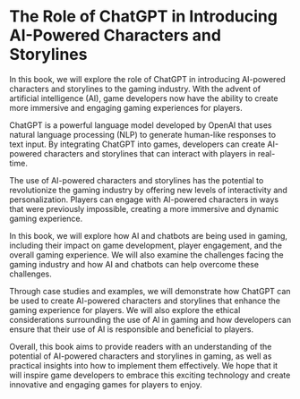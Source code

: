 The Role of ChatGPT in Introducing AI-Powered Characters and Storylines
=====================================================================================

In this book, we will explore the role of ChatGPT in introducing AI-powered characters and storylines to the gaming industry. With the advent of artificial intelligence (AI), game developers now have the ability to create more immersive and engaging gaming experiences for players.

ChatGPT is a powerful language model developed by OpenAI that uses natural language processing (NLP) to generate human-like responses to text input. By integrating ChatGPT into games, developers can create AI-powered characters and storylines that can interact with players in real-time.

The use of AI-powered characters and storylines has the potential to revolutionize the gaming industry by offering new levels of interactivity and personalization. Players can engage with AI-powered characters in ways that were previously impossible, creating a more immersive and dynamic gaming experience.

In this book, we will explore how AI and chatbots are being used in gaming, including their impact on game development, player engagement, and the overall gaming experience. We will also examine the challenges facing the gaming industry and how AI and chatbots can help overcome these challenges.

Through case studies and examples, we will demonstrate how ChatGPT can be used to create AI-powered characters and storylines that enhance the gaming experience for players. We will also explore the ethical considerations surrounding the use of AI in gaming and how developers can ensure that their use of AI is responsible and beneficial to players.

Overall, this book aims to provide readers with an understanding of the potential of AI-powered characters and storylines in gaming, as well as practical insights into how to implement them effectively. We hope that it will inspire game developers to embrace this exciting technology and create innovative and engaging games for players to enjoy.
